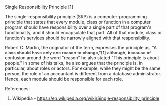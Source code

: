 Single Responsibility Principle [1]

The single-responsibility principle (SRP) is a computer-programming principle that states that every module, class or function in a computer program should have responsibility over a single part of that program's functionality, and it should encapsulate that part. All of that module, class or function's services should be narrowly aligned with that responsibility.

Robert C. Martin, the originator of the term, expresses the principle as, "A class should have only one reason to change,"[1] although, because of confusion around the word "reason" he also stated "This principle is about people." In some of his talks, he also argues that the principle is, in particular, about roles or actors. For example, while they might be the same person, the role of an accountant is different from a database administrator. Hence, each module should be responsible for each role.







References:
1. Wikipedia - https://en.wikipedia.org/wiki/Single-responsibility_principle
